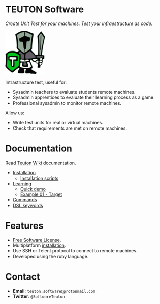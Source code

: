 
# TEUTON Software

_Create Unit Test for your machines.
Test your infraestructure as code._

![logo](./docs/logo.png)

Intrastructure test, useful for:
* Sysadmin teachers to evaluate students remote machines.
* Sysadmin apprentices to evaluate their learning process as a game.
* Professional sysadmin to monitor remote machines.

Allow us:
* Write test units for real or virtual machines.
* Check that requirements are met on remote machines.

# Documentation

Read [Teuton Wiki](https://github.com/teuton-software/teuton/wiki) documentation.

* [Installation](https://github.com/teuton-software/teuton/wiki/Installation)
    * [Installation scripts](https://github.com/teuton-software/teuton/wiki/Installation-using-scripts)
* [Learning](https://github.com/teuton-software/teuton/wiki/Learning)
    * [Quick demo](https://github.com/teuton-software/teuton/wiki/Quick-demo)
    * [Example 01 - Target](https://github.com/teuton-software/teuton/wiki/Example-01---Target)
* [Commands](https://github.com/teuton-software/teuton/wiki/Commands)
* [DSL keywords](https://github.com/teuton-software/teuton/wiki/DSL-keywords)

# Features

* [Free Software License](LICENSE).
* Multiplatform [installation](https://github.com/teuton-software/teuton/wiki/Installation).
* Use SSH or Telent protocol to connect to remote machines.
* Developed using the ruby language.

# Contact

* **Email**: `teuton.software@protonmail.com`
* **Twitter**: `@SoftwareTeuton`
